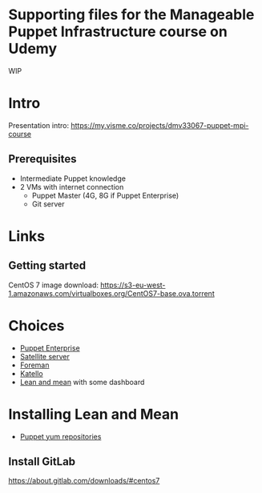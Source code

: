 # Supporting files for the Manageable Puppet Infrastructure course on Udemy
WIP

# Intro
Presentation intro: https://my.visme.co/projects/dmv33067-puppet-mpi-course

## Prerequisites
* Intermediate Puppet knowledge
* 2 VMs with internet connection
  * Puppet Master (4G, 8G if Puppet Enterprise)
  * Git server

# Links
## Getting started
CentOS 7 image download: https://s3-eu-west-1.amazonaws.com/virtualboxes.org/CentOS7-base.ova.torrent

# Choices
* [Puppet Enterprise](https://puppet.com)
* [Satellite server](https://access.redhat.com/products/red-hat-satellite)
* [Foreman](http://theforeman.org)
* [Katello](http://www.katello.org/)
* [Lean and mean](https://docs.puppet.com/guides/puppetlabs_package_repositories.html#yum-based-systems) with some dashboard

# Installing Lean and Mean
* [Puppet yum repositories](https://docs.puppet.com/guides/puppetlabs_package_repositories.html#yum-based-systems)

## Install GitLab
https://about.gitlab.com/downloads/#centos7

